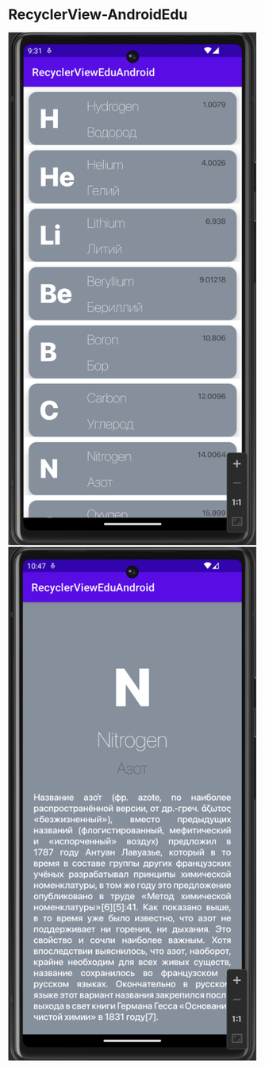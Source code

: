 # RecyclerView-AndroidEdu

[//]: # (![alt-text-1]&#40;pictures/list_pic.png "title-1"&#41; ![alt-text-2]&#40;pictures/element_pic.png "title-2"&#41;)

<p float="left">
  <img src="pictures/list_pic.png" width="500" />
  <img src="pictures/element_pic.png" width="500" />
</p>